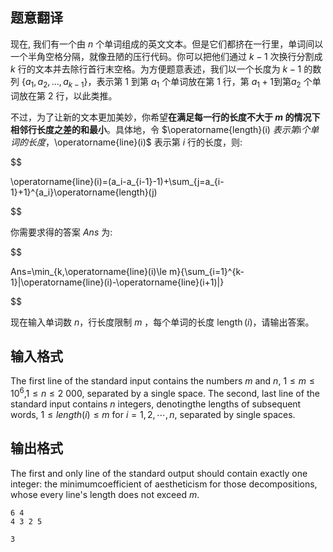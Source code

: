 ## 题意翻译

现在, 我们有一个由 $n$ 个单词组成的英文文本。但是它们都挤在一行里，单词间以一个半角空格分隔，就像丑陋的压行代码。你可以把他们通过 $k-1$ 次换行分割成 $k$ 行的文本并去除行首行末空格。为方便题意表述，我们以一个长度为 $k-1$ 的数列 $\{a_1,a_2,...,a_{k-1}\}$，表示第 $1$ 到第 $a_1$ 个单词放在第 $1$ 行，第 $a_1+1$到第$a_2$ 个单词放在第 $2$ 行，以此类推。

不过，为了让新的文本更加美妙，你希望**在满足每一行的长度不大于 $m$ 的情况下相邻行长度之差的和最小**。具体地，令 $\operatorname{length}(i) $表示第$i$个单词的长度，$\operatorname{line}(i)$ 表示第 $i$ 行的长度，则:

$$

\operatorname{line}(i)=(a_i-a_{i-1}-1)+\sum_{j=a_{i-1}+1}^{a_i}\operatorname{length}(j)

$$

你需要求得的答案 $Ans$ 为:

$$

Ans=\min_{k,\operatorname{line}(i)\le m}\{\sum_{i=1}^{k-1}|\operatorname{line}(i)-\operatorname{line}(i+1)|\}

$$

现在输入单词数 $n$，行长度限制 $m$ ，每个单词的长度 $\operatorname{length}(i)$，请输出答案。

## 输入格式

The first line of the standard input contains the numbers $m$ and $n$, $1\le m\le 10^6$,$1\le n\le 2\ 000$, separated by a single space. The second, last line of the standard input contains $n$ integers, denotingthe lengths of subsequent words, $1\le length(i)\le m$ for $i=1,2,\cdots,n$, separated by single spaces.



## 输出格式

The first and only line of the standard output should contain exactly one integer: the minimumcoefficient of aestheticism for those decompositions, whose every line's length does not exceed $m$.


```input1
6 4
4 3 2 5
```
```output1
3
```
